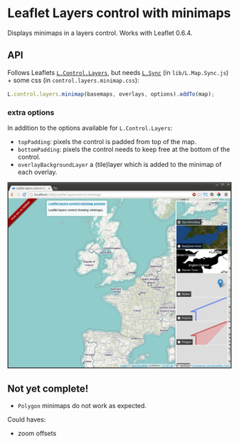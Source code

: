 # Leaflet Layers control with minimaps

Displays minimaps in a layers control. Works with Leaflet 0.6.4.

## API

Follows Leaflets [`L.Control.Layers`](http://leafletjs.com/reference.html#control-layers), but needs [`L.Sync`](https://github.com/turban/Leaflet.Sync) (in `lib/L.Map.Sync.js`) + some css (in `control.layers.minimap.css`):

```JavaScript
L.control.layers.minimap(basemaps, overlays, options).addTo(map);
```
### extra options

In addition to the options available for `L.Control.Layers`:

 - `topPadding`: pixels the control is padded from top of the map.
 - `bottomPadding`: pixels the control needs to keep free at the bottom of the control.
 - `overlayBackgroundLayer` a (tile)layer which is added to the minimap of each overlay.

![Screenshot](screenshot.png)

## Not yet complete!

 - `Polygon` minimaps do not work as expected.

Could haves:

 - zoom offsets
